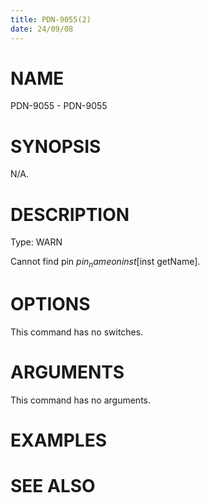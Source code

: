 ```yaml
---
title: PDN-9055(2)
date: 24/09/08
---
```


# NAME

PDN-9055 - PDN-9055

# SYNOPSIS

N/A.

# DESCRIPTION

Type: WARN

Cannot find pin $pin_name on inst [$inst getName].

# OPTIONS

This command has no switches.

# ARGUMENTS

This command has no arguments.

# EXAMPLES

# SEE ALSO
